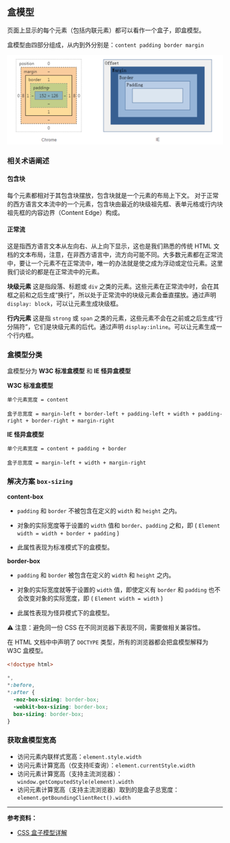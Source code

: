 ## 盒模型

页面上显示的每个元素（包括内联元素）都可以看作一个盒子，即盒模型。

盒模型由四部分组成，从内到外分别是：`content padding border margin`

![](../Screenshots/box-model.png)

### 相关术语阐述

#### 包含块

每个元素都相对于其包含块摆放，包含块就是一个元素的布局上下文。 对于正常的西方语言文本流中的一个元素，包含块由最近的块级祖先框、表单元格或行内块祖先框的内容边界（Content Edge）构成。

#### 正常流

这是指西方语言文本从左向右、从上向下显示，这也是我们熟悉的传统 HTML 文档的文本布局，注意，在非西方语言中，流方向可能不同。大多数元素都在正常流中，要让一个元素不在正常流中，唯一的办法就是使之成为浮动或定位元素。这里我们谈论的都是在正常流中的元素。 

**块级元素** 
这是指段落、标题或 `div` 之类的元素。这些元素在正常流中时，会在其框之前和之后生成“换行”，所以处于正常流中的块级元素会垂直摆放。通过声明 `display: block`，可以让元素生成块级框。 

**行内元素** 
这是指 `strong` 或 `span` 之类的元素，这些元素不会在之前或之后生成“行分隔符”，它们是块级元素的后代。通过声明 `display:inline`。可以让元素生成一个行内框。

### 盒模型分类

盒模型分为 **W3C 标准盒模型** 和 **IE 怪异盒模型**

**W3C 标准盒模型** 

```
单个元素宽度 = content

盒子总宽度 = margin-left + border-left + padding-left + width + padding-right + border-right + margin-right
```

**IE 怪异盒模型**

```
单个元素宽度 = content + padding + border

盒子总宽度 = margin-left + width + margin-right
```

### 解决方案 `box-sizing`

**content-box**

* `padding` 和 `border` 不被包含在定义的 `width` 和 `height` 之内。

* 对象的实际宽度等于设置的 `width` 值和 `border`、`padding` 之和，即 ( `Element width = width + border + padding` )

* 此属性表现为标准模式下的盒模型。

**border-box**

* `padding` 和 `border` 被包含在定义的 `width` 和 `height` 之内。

* 对象的实际宽度就等于设置的 `width` 值，即使定义有 `border` 和 `padding` 也不会改变对象的实际宽度，即 ( `Element width = width` )

* 此属性表现为怪异模式下的盒模型。

⚠️ 注意：避免同一份 CSS 在不同浏览器下表现不同，需要做相关兼容性。

在 HTML 文档中中声明了 `DOCTYPE` 类型，所有的浏览器都会把盒模型解释为 W3C 盒模型。

```html
<!doctype html>
```

```css
*, 
*:before, 
*:after {
  -moz-box-sizing: border-box;
  -webkit-box-sizing: border-box;
  box-sizing: border-box;
}
```

### 获取盒模型宽高

* 访问元素内联样式宽高：`element.style.width`
* 访问元素计算宽高（仅支持IE查询）：`element.currentStyle.width`
* 访问元素计算宽高（支持主流浏览器）：`window.getComputedStyle(element).width`
* 访问元素计算宽高（支持主流浏览器）取到的是盒子总宽度：`element.getBoundingClientRect().width`

---

**参考资料：**

* [CSS 盒子模型详解](https://juejin.im/entry/576f6f371532bc005fe0eae1)
